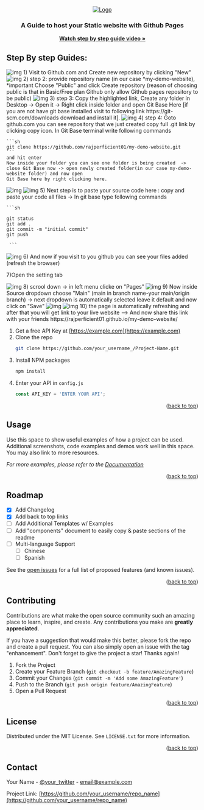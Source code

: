 <div align="center">
  <a href="#">
    <img src="images/maxresdefault.jpg" alt="Logo">
  </a>

  <h3 align="center">A Guide to host your Static website with Github Pages</h3>

  <p align="center">
    <a href="https://youtu.be/7BE2FHu3l9o"><strong>Watch step by step guide video »</strong></a>
  </p>
</div>

## Step By step Guides:


<img src="images/0.PNG" alt="img">
1) Visit to Github.com and Create new repository by clicking "New"


<img src="images/1.PNG" alt="img">
2) step 2: provide repository name (in our case *my-demo-website),   *important Choose "Public" and click Create repository
	(reason of choosing public is that in Basic/Free plan Github only allow Github pages repository to be public)
  
<img src="images/2.PNG" alt="img">
3) step 3: Copy the highlighted link, Create any folder in Desktop -> Open it -> Right click inside folder and open Git Base Here 
	[if you are not have git base installed visit to following link https://git-scm.com/downloads  download and install it].
  
<img src="images/3.PNG" alt="img">  
4) step 4: Goto github.com you can see repository that we just created copy full .git link by clicking copy icon.  In Git Base terminal 
	write following commands 
	
	```sh 
	git clone https://github.com/rajperficient01/my-demo-website.git
	``` 
	and hit enter
	Now inside your folder you can see one folder is being created  -> close Git Base now -> open newly created folder(in our case my-demo-website folder) and now open 
	Git Base here by right clicking here.
  
<img src="images/4.PNG" alt="img">
<img src="images/5.PNG" alt="img">
5) Next step is to paste your source code here : copy and paste your code all files -> In git base type following commands

	```sh
	
	git status
	git add .
	git commit -m "initial commit"
	git push
	
	 ```
  
<img src="images/6.PNG" alt="img">
6) And now if you visit to you github you can see your files added (refresh the browser)

7)Open the setting tab

<img src="images/7.PNG" alt="img">
8) scrool down -> in left menu clicke on "Pages"

<img src="images/8.PNG" alt="img">
9) Now inside Source dropdown choose "Main" (main in branch name-your main/origin branch) -> next dropdown is automatically selected leave it default
and now click on "Save"

<img src="images/9.PNG" alt="img">
<img src="images/10.PNG" alt="img">
10) the page is automatically refreshing and after that you will get link to your live website
--> And now share this link with your friends https://rajperficient01.github.io/my-demo-website/ 

	

























1. Get a free API Key at [https://example.com](https://example.com)
2. Clone the repo
   ```sh
   git clone https://github.com/your_username_/Project-Name.git
   ```
3. Install NPM packages
   ```sh
   npm install
   ```
4. Enter your API in `config.js`
   ```js
   const API_KEY = 'ENTER YOUR API';
   ```

<p align="right">(<a href="#top">back to top</a>)</p>



<!-- USAGE EXAMPLES -->
## Usage

Use this space to show useful examples of how a project can be used. Additional screenshots, code examples and demos work well in this space. You may also link to more resources.

_For more examples, please refer to the [Documentation](https://example.com)_

<p align="right">(<a href="#top">back to top</a>)</p>



<!-- ROADMAP -->
## Roadmap

- [x] Add Changelog
- [x] Add back to top links
- [ ] Add Additional Templates w/ Examples
- [ ] Add "components" document to easily copy & paste sections of the readme
- [ ] Multi-language Support
    - [ ] Chinese
    - [ ] Spanish

See the [open issues](https://github.com/othneildrew/Best-README-Template/issues) for a full list of proposed features (and known issues).

<p align="right">(<a href="#top">back to top</a>)</p>



<!-- CONTRIBUTING -->
## Contributing

Contributions are what make the open source community such an amazing place to learn, inspire, and create. Any contributions you make are **greatly appreciated**.

If you have a suggestion that would make this better, please fork the repo and create a pull request. You can also simply open an issue with the tag "enhancement".
Don't forget to give the project a star! Thanks again!

1. Fork the Project
2. Create your Feature Branch (`git checkout -b feature/AmazingFeature`)
3. Commit your Changes (`git commit -m 'Add some AmazingFeature'`)
4. Push to the Branch (`git push origin feature/AmazingFeature`)
5. Open a Pull Request

<p align="right">(<a href="#top">back to top</a>)</p>



<!-- LICENSE -->
## License

Distributed under the MIT License. See `LICENSE.txt` for more information.

<p align="right">(<a href="#top">back to top</a>)</p>



<!-- CONTACT -->
## Contact

Your Name - [@your_twitter](https://twitter.com/your_username) - email@example.com

Project Link: [https://github.com/your_username/repo_name](https://github.com/your_username/repo_name)

